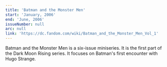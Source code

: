 ```yaml
---
title: 'Batman and the Monster Men'
start: 'January, 2006'
end: 'June, 2006'
issueNumber: null
arc: null
link: 'https://dc.fandom.com/wiki/Batman_and_the_Monster_Men_Vol_1'
---
```


Batman and the Monster Men is a six-issue miniseries. It is the first part of the Dark Moon Rising series. It focuses on Batman's first encounter with Hugo Strange.
